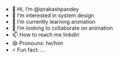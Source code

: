 - 👋 Hi, I’m @iprakashpandey
- 👀 I’m interested in system design
- 🌱 I’m currently learning animation
- 💞️ I’m looking to collaborate on animation
- 📫 How to reach me linkdin
- 😄 Pronouns: he/him
- ⚡ Fun fact: ...

<!---
iprakashpandey/iprakashpandey is a ✨ special ✨ repository because its `README.md` (this file) appears on your GitHub profile.
You can click the Preview link to take a look at your changes.
--->
